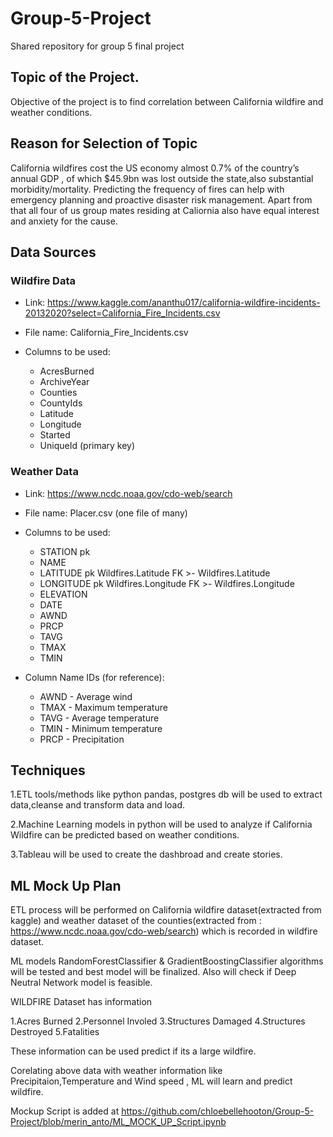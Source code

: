 # Group-5-Project
Shared repository for group 5 final project

## Topic of the Project.
Objective of the project is to find correlation between California wildfire and weather conditions.

## Reason for Selection of Topic

California wildfires cost the US economy almost 0.7% of the country’s annual GDP , of which $45.9bn was lost outside the state,also substantial morbidity/mortality.
Predicting the frequency of fires can help with emergency planning and proactive disaster risk management.
Apart from that all four of us group mates residing at Caliornia also have equal interest and anxiety for the cause.

## Data Sources

### Wildfire Data

- Link: https://www.kaggle.com/ananthu017/california-wildfire-incidents-20132020?select=California_Fire_Incidents.csv

- File name: California_Fire_Incidents.csv

- Columns to be used:
  - AcresBurned
  - ArchiveYear
  - Counties
  - CountyIds
  - Latitude
  - Longitude
  - Started
  - UniqueId (primary key)

### Weather Data

- Link: https://www.ncdc.noaa.gov/cdo-web/search

- File name: Placer.csv (one file of many)

- Columns to be used:
  - STATION pk
  - NAME
  - LATITUDE pk Wildfires.Latitude FK >- Wildfires.Latitude
  - LONGITUDE pk Wildfires.Longitude FK >- Wildfires.Longitude
  - ELEVATION
  - DATE
  - AWND
  - PRCP
  - TAVG
  - TMAX
  - TMIN

- Column Name IDs (for reference):
  - AWND - Average wind
  - TMAX - Maximum temperature
  - TAVG - Average temperature
  - TMIN - Minimum temperature
  - PRCP - Precipitation


## Techniques

1.ETL tools/methods like python pandas, postgres db will be used to extract data,cleanse and transform data and load.

2.Machine Learning models in python will be used to analyze if California Wildfire can be predicted based on weather conditions.

3.Tableau will be used to create the dashbroad and create stories.

## ML Mock Up Plan

ETL process will be performed on California wildfire dataset(extracted from kaggle) and weather dataset of the counties(extracted from : https://www.ncdc.noaa.gov/cdo-web/search)  which is recorded in wildfire dataset.

ML models RandomForestClassifier & GradientBoostingClassifier algorithms will be tested and best model will be finalized.
Also will check if  Deep Neutral Network model is feasible.

WILDFIRE Dataset has information 

1.Acres Burned
2.Personnel Involed
3.Structures Damaged
4.Structures Destroyed
5.Fatalities

These information can be used predict if its a large wildfire.

Corelating above data with weather information like Precipitaion,Temperature and Wind speed , ML will learn and predict wildfire.

Mockup Script is added at https://github.com/chloebellehooton/Group-5-Project/blob/merin_anto/ML_MOCK_UP_Script.ipynb

